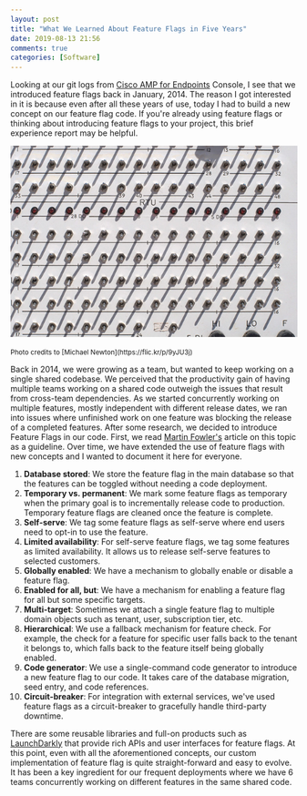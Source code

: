 ```yaml
---
layout: post
title: "What We Learned About Feature Flags in Five Years"
date: 2019-08-13 21:56
comments: true
categories: [Software]
---
```

Looking at our git logs from [Cisco AMP for Endpoints](https://www.cisco.com/c/en/us/products/security/amp-for-endpoints/index.html) Console, I see that we introduced feature flags back in January, 2014. The reason I got interested in it is because even after all these years of use, today I had to build a new concept on our feature flag code. If you're already using feature flags or thinking about introducing feature flags to your project, this brief experience report may be helpful.

![switchboard](/images/switchboard.jpg)

<small>
Photo credits to [Michael Newton](https://flic.kr/p/9yJU3j)
</small>


Back in 2014, we were growing as a team, but wanted to keep working on a single shared codebase. We perceived  that the productivity gain of having multiple teams working on a shared code outweigh the issues that result from cross-team dependencies. As we started concurrently working on multiple features, mostly independent with different release dates, we ran into issues where unfinished work on one feature was blocking the release of a completed features. After some research, we decided to introduce Feature Flags in our code. First, we read [Martin Fowler's](https://martinfowler.com/bliki/FeatureToggle.html) article on this topic as a guideline. Over time, we have extended the use of feature flags with new concepts and I wanted to document it here for everyone.

1. **Database stored**: We store the feature flag in the main database so that the features can be toggled without needing a code deployment.
2. **Temporary vs. permanent**: We mark some feature flags as temporary when the primary goal is to incrementally release code to production. Temporary feature flags are cleaned once the feature is complete.
3. **Self-serve**: We tag some feature flags as self-serve where end users need to opt-in to use the feature.
4. **Limited availability**: For self-serve feature flags, we tag some features as limited availability. It allows us to release self-serve features to selected customers.
4. **Globally enabled**: We have a mechanism to globally enable or disable a feature flag.
5. **Enabled for all, but**: We have a mechanism for enabling a feature flag for all but some specific targets.
5. **Multi-target**: Sometimes we attach a single feature flag to multiple domain objects such as tenant, user, subscription tier, etc.
6. **Hierarchical**: We use a fallback mechanism for feature check. For example, the check for a feature for specific user falls back to the tenant it belongs to, which falls back to the feature itself being globally enabled.
7. **Code generator**: We use a single-command code generator to introduce a new feature flag to our code. It takes care of the database migration, seed entry, and code references.
8. **Circuit-breaker**: For integration with external services, we've used feature flags as a circuit-breaker to gracefully handle third-party downtime.

There are some reusable libraries and full-on products such as [LaunchDarkly](https://launchdarkly.com) that provide rich APIs and user interfaces for feature flags. At this point, even with all the aforementioned concepts, our custom implementation of feature flag is quite straight-forward and easy to evolve. It has been a key ingredient for our frequent deployments where we have 6 teams concurrently working on different features in the same shared code.
